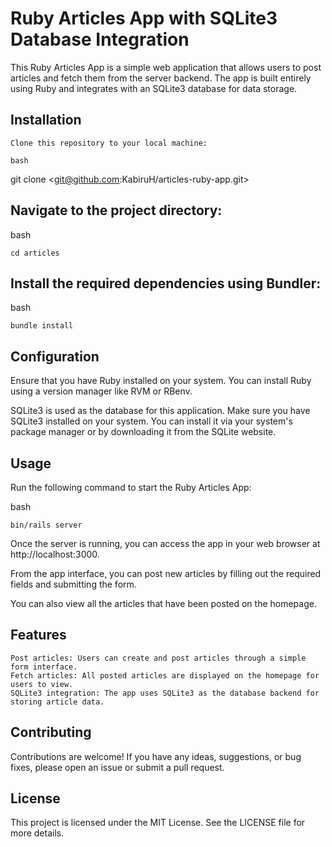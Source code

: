 # Ruby Articles App with SQLite3 Database Integration

This Ruby Articles App is a simple web application that allows users to post articles and fetch them from the server backend. The app is built entirely using Ruby and integrates with an SQLite3 database for data storage.

## Installation

    Clone this repository to your local machine:

    bash

git clone <git@github.com:KabiruH/articles-ruby-app.git>

## Navigate to the project directory:

bash

    cd articles

## Install the required dependencies using Bundler:

bash

    bundle install

## Configuration

Ensure that you have Ruby installed on your system. You can install Ruby using a version manager like RVM or RBenv.

SQLite3 is used as the database for this application. Make sure you have SQLite3 installed on your system. You can install it via your system's package manager or by downloading it from the SQLite website.

## Usage

Run the following command to start the Ruby Articles App:

bash

    bin/rails server

Once the server is running, you can access the app in your web browser at http://localhost:3000.

From the app interface, you can post new articles by filling out the required fields and submitting the form.

You can also view all the articles that have been posted on the homepage.

## Features

    Post articles: Users can create and post articles through a simple form interface.
    Fetch articles: All posted articles are displayed on the homepage for users to view.
    SQLite3 integration: The app uses SQLite3 as the database backend for storing article data.

## Contributing

Contributions are welcome! If you have any ideas, suggestions, or bug fixes, please open an issue or submit a pull request.

## License

This project is licensed under the MIT License. See the LICENSE file for more details.